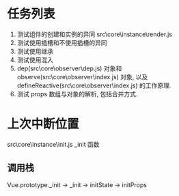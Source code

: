 # 任务列表

1. 测试组件的创建和实例的异同 src\core\instance\render.js
2. 测试使用插槽和不使用插槽的异同
3. 测试使用继承
4. 测试使用混入
5. dep(src\core\observer\dep.js) 对象和 observe(src\core\observer\index.js) 对象, 以及 defineReactive(src\core\observer\index.js) 的工作原理.
6. 测试 props 数组与对象的解析, 包括合并方式.

# 上次中断位置

src\core\instance\init.js _init 函数

## 调用栈

Vue.prototype._init -> _init -> initState -> initProps
